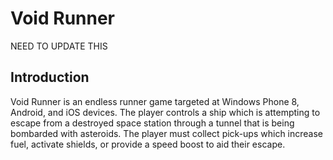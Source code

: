 Void Runner
===========
 NEED TO UPDATE THIS

Introduction
------------
Void Runner is an endless runner game targeted at Windows Phone 8, Android, and iOS devices. The player controls a ship which is attempting to escape from a destroyed space station through a tunnel that is being bombarded with asteroids. The player must collect pick-ups which increase fuel, activate shields, or provide a speed boost to aid their escape.
